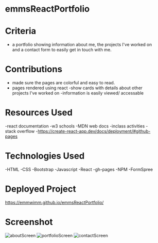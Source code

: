 # emmsReactPortfolio

# Criteria
- a portfolio showing information about me, the projects I've worked on and a contact form to easily get in touch with me.

# Contributions
- made sure the pages are colorful and easy to read.
- pages rendered using react
-show cards with details about other projects I've worked on
-information is easily viewed/ accessable

# Resources Used
-react documentation
-w3 schools
-MDN web docs
-inclass activities
-stack overflow
-https://create-react-app.dev/docs/deployment/#github-pages

# Technologies Used
-HTML
-CSS
-Bootstrap
-Javascript
-React
-gh-pages
-NPM
-FormSpree



# Deployed Project

https://emmwimm.github.io/emmsReactPortfolio/
# Screenshot

![aboutScreen](https://user-images.githubusercontent.com/105828266/209739113-668d8c82-7a4c-4e48-8f00-4c3693ddec9b.png)
![portfolioScreen](https://user-images.githubusercontent.com/105828266/209739114-567bd47c-fdef-44ed-811b-7a9e0439fe29.png)
![contactScreen](https://user-images.githubusercontent.com/105828266/209739115-5608a3c1-bb1a-43fe-99a4-b8dd1450c874.png)

